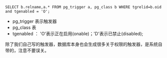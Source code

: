

```
SELECT b.relname,a.* FROM pg_trigger a, pg_class b WHERE tgrelid=b.oid and tgenabled = 'O';
```

- pg_trigger 表示触发器
- pg_class  表
- tgenabled ：  'O'表示正在启用(onable)；'D'表示已禁止(disabled);

除了我们自己写的触发器，数据库本身也会生成很多关于权限的触发器，是系统自带的，注意不要误关。